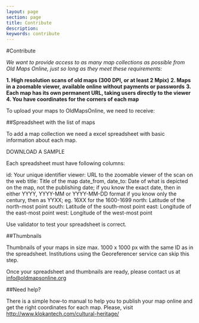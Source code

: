 ```yaml
---
layout: page
section: page
title: Contribute
description: 
keywords: contribute
---
```


#Contribute

*We want to provide access to as many map collections as possible from Old Maps Online, just so long as they meet these requirements:*

**1. High resolution scans of old maps (300 DPI, or at least 2 Mpix)**
**2. Maps in a zoomable viewer, available online without payments or passwords**
**3. Each map has its own permanent URL, taking users directly to the viewer**
**4. You have coordinates for the corners of each map**

To upload your maps to OldMapsOnline, we need to receive:


##Spreadsheet with the list of maps

To add a map collection we need a excel spreadsheet with basic information about each map.

DOWNLOAD A SAMPLE

Each spreadsheet must have following columns:

id: Your unique identifier
viewer: URL to the zoomable viewer of the scan on the web 
title: Title of the map
date_from, date_to: Date of what is depicted on the map, not the publishing date;
if you know the exact date, then in either YYYY, YYYY-MM or YYYY-MM-DD format
if you know only the century, then as YYXX; eg. 16XX for the 1600-1699
north: Latitude of the north-most point
south: Latitude of the south-most point
east: Longitude of the east-most point
west: Longitude of the west-most point

Use validator to test your spreadsheet is correct.

##Thumbnails

Thumbnails of your maps in size max. 1000 x 1000 px with the same ID as in the spreadsheet. Institutions using the Georeferencer service can skip this step.

Once your spreadsheet and thumbnails are ready, please contact us at info@oldmapsonline.org

##Need help?

There is a simple how-to manual to help you to publish your map online and get the right coordinates for each map. Please, visit http://www.klokantech.com/cultural-heritage/

